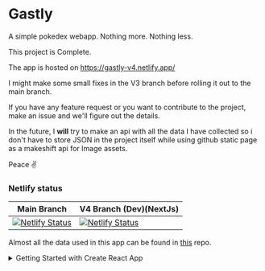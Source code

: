 # Gastly

A simple pokedex webapp. Nothing more. Nothing less.

This project is Complete.

The app is hosted on https://gastly-v4.netlify.app/


I might make some small fixes in the V3 branch before rolling it out to the main branch.

If you have any feature request or you want to contribute to the project, make an issue and we'll figure out the details.


In the future, I <b>will</b> try to make an api with all the data I have collected so i don't have to store JSON in the project itself while using github static page as a makeshift api for Image assets. 

Peace ✌

### Netlify status

| Main Branch | V4 Branch (Dev)(NextJs) |
| ----------- | --------------- |
| [![Netlify Status](https://api.netlify.com/api/v1/badges/1fbc763f-d545-4021-8e46-a4c13bf3b797/deploy-status)](https://gastly.netlify.app) | [![Netlify Status](https://api.netlify.com/api/v1/badges/8030ee45-274c-4ac0-b3dd-4d867c36d424/deploy-status)](https://app.netlify.com/sites/gastly-v4/deploys) |



Almost all the data used in this app can be found in [this](https://github.com/Gastly-dex/PokedexData) repo.


<details>
<summary>Getting Started with Create React App</summary>
<br>
This project was bootstrapped with [Create React App](https://github.com/facebook/create-react-app).

##### Available Scripts

In the project directory, you can run:

#### `yarn start`

Runs the app in the development mode.\
Open [http://localhost:3000](http://localhost:3000) to view it in the browser.

The page will reload if you make edits.\
You will also see any lint errors in the console.

#### `yarn test`

Launches the test runner in the interactive watch mode.\
See the section about [running tests](https://facebook.github.io/create-react-app/docs/running-tests) for more information.

#### `yarn build`

Builds the app for production to the `build` folder.\
It correctly bundles React in production mode and optimizes the build for the best performance.

The build is minified and the filenames include the hashes.\
Your app is ready to be deployed!

See the section about [deployment](https://facebook.github.io/create-react-app/docs/deployment) for more information.

#### `yarn eject`

**Note: this is a one-way operation. Once you `eject`, you can’t go back!**

If you aren’t satisfied with the build tool and configuration choices, you can `eject` at any time. This command will remove the single build dependency from your project.

Instead, it will copy all the configuration files and the transitive dependencies (webpack, Babel, ESLint, etc) right into your project so you have full control over them. All of the commands except `eject` will still work, but they will point to the copied scripts so you can tweak them. At this point you’re on your own.

You don’t have to ever use `eject`. The curated feature set is suitable for small and middle deployments, and you shouldn’t feel obligated to use this feature. However we understand that this tool wouldn’t be useful if you couldn’t customize it when you are ready for it.

#### Learn More

You can learn more in the [Create React App documentation](https://facebook.github.io/create-react-app/docs/getting-started).

To learn React, check out the [React documentation](https://reactjs.org/).

#### Code Splitting

This section has moved here: [https://facebook.github.io/create-react-app/docs/code-splitting](https://facebook.github.io/create-react-app/docs/code-splitting)

#### Analyzing the Bundle Size

This section has moved here: [https://facebook.github.io/create-react-app/docs/analyzing-the-bundle-size](https://facebook.github.io/create-react-app/docs/analyzing-the-bundle-size)

#### Making a Progressive Web App

This section has moved here: [https://facebook.github.io/create-react-app/docs/making-a-progressive-web-app](https://facebook.github.io/create-react-app/docs/making-a-progressive-web-app)

#### Advanced Configuration

This section has moved here: [https://facebook.github.io/create-react-app/docs/advanced-configuration](https://facebook.github.io/create-react-app/docs/advanced-configuration)

#### Deployment

This section has moved here: [https://facebook.github.io/create-react-app/docs/deployment](https://facebook.github.io/create-react-app/docs/deployment)

#### `yarn build` fails to minify

This section has moved here: [https://facebook.github.io/create-react-app/docs/troubleshooting#npm-run-build-fails-to-minify](https://facebook.github.io/create-react-app/docs/troubleshooting#npm-run-build-fails-to-minify)

</details>

